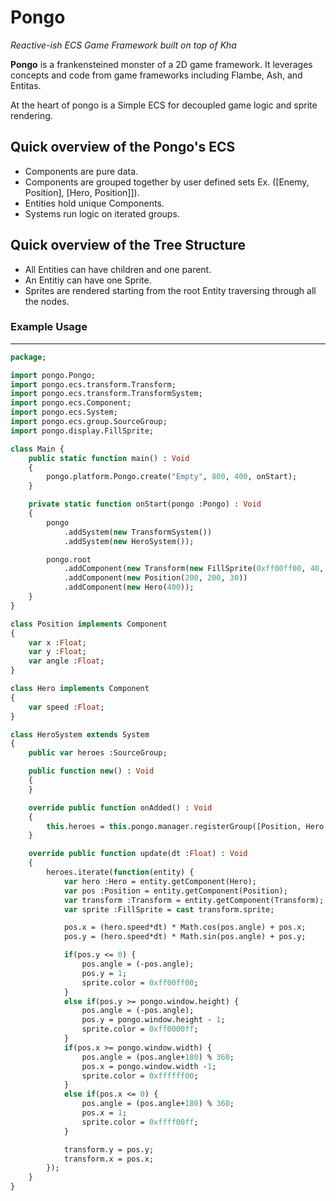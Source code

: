 # Pongo  
_Reactive-ish ECS Game Framework built on top of Kha_

**Pongo** is a frankensteined monster of a 2D game framework. It leverages concepts and code from game frameworks including Flambe, Ash, and Entitas. 

At the heart of pongo is a Simple ECS for decoupled game logic and sprite rendering.

## Quick overview of the Pongo's ECS
- Components are pure data.
- Components are grouped together by user defined sets Ex. ([Enemy, Position], [Hero, Position]]).
- Entities hold unique Components.
- Systems run logic on iterated groups.

## Quick overview of the Tree Structure
- All Entities can have children and one parent.
- An Entitiy can have one Sprite.
- Sprites are rendered starting from the root Entity traversing through all the nodes.


### Example Usage
---
```haxe
package;

import pongo.Pongo;
import pongo.ecs.transform.Transform;
import pongo.ecs.transform.TransformSystem;
import pongo.ecs.Component;
import pongo.ecs.System;
import pongo.ecs.group.SourceGroup;
import pongo.display.FillSprite;

class Main {
    public static function main() : Void
    {
        pongo.platform.Pongo.create("Empty", 800, 400, onStart);
    }

    private static function onStart(pongo :Pongo) : Void
    {
        pongo
            .addSystem(new TransformSystem())
            .addSystem(new HeroSystem());

        pongo.root
            .addComponent(new Transform(new FillSprite(0xff00ff00, 40, 40)))
            .addComponent(new Position(200, 200, 30))
            .addComponent(new Hero(400));
    }
}

class Position implements Component
{
    var x :Float;
    var y :Float;
    var angle :Float;
}

class Hero implements Component
{
    var speed :Float;
}

class HeroSystem extends System
{
    public var heroes :SourceGroup;

    public function new() : Void
    {
    }

    override public function onAdded() : Void
    {
        this.heroes = this.pongo.manager.registerGroup([Position, Hero, Transform]);   
    }

    override public function update(dt :Float) : Void
    {
        heroes.iterate(function(entity) {
            var hero :Hero = entity.getComponent(Hero);
            var pos :Position = entity.getComponent(Position);
            var transform :Transform = entity.getComponent(Transform);
            var sprite :FillSprite = cast transform.sprite;

            pos.x = (hero.speed*dt) * Math.cos(pos.angle) + pos.x;
            pos.y = (hero.speed*dt) * Math.sin(pos.angle) + pos.y;

            if(pos.y <= 0) {
                pos.angle = (-pos.angle);
                pos.y = 1;
                sprite.color = 0xff00ff00;
            }
            else if(pos.y >= pongo.window.height) {
                pos.angle = (-pos.angle);
                pos.y = pongo.window.height - 1;
                sprite.color = 0xff0000ff;
            }
            if(pos.x >= pongo.window.width) {
                pos.angle = (pos.angle+180) % 360;
                pos.x = pongo.window.width -1;
                sprite.color = 0xffffff00;
            }
            else if(pos.x <= 0) {
                pos.angle = (pos.angle+180) % 360;
                pos.x = 1;
                sprite.color = 0xffff00ff;
            }

            transform.y = pos.y;
            transform.x = pos.x;
        });
    }
}
```
